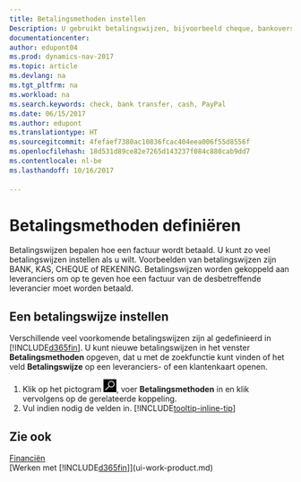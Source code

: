 ```yaml
---
title: Betalingsmethoden instellen
Description: U gebruikt betalingswijzen, bijvoorbeeld cheque, bankoverschrijving, contant geld of PayPal, om te bepalen hoe een factuur wordt betaald.
documentationcenter: 
author: edupont04
ms.prod: dynamics-nav-2017
ms.topic: article
ms.devlang: na
ms.tgt_pltfrm: na
ms.workload: na
ms.search.keywords: check, bank transfer, cash, PayPal
ms.date: 06/15/2017
ms.author: edupont
ms.translationtype: HT
ms.sourcegitcommit: 4fefaef7380ac10836fcac404eea006f55d8556f
ms.openlocfilehash: 18d531d89ce82e7265d143237f084c880cab9dd7
ms.contentlocale: nl-be
ms.lasthandoff: 10/16/2017

---
```

# <a name="defining-payment-methods"></a>Betalingsmethoden definiëren
Betalingswijzen bepalen hoe een factuur wordt betaald. U kunt zo veel betalingswijzen instellen als u wilt. Voorbeelden van betalingswijzen zijn BANK, KAS, CHEQUE of REKENING.
Betalingswijzen worden gekoppeld aan leveranciers om op te geven hoe een factuur van de desbetreffende leverancier moet worden betaald.

## <a name="to-set-up-a-payment-methods"></a>Een betalingswijze instellen
Verschillende veel voorkomende betalingswijzen zijn al gedefinieerd in [!INCLUDE[d365fin](includes/d365fin_md.md)]. U kunt nieuwe betalingswijzen in het venster **Betalingsmethoden** opgeven, dat u met de zoekfunctie kunt vinden of het veld **Betalingswijze** op een leveranciers- of een klantenkaart openen.
1. Klik op het pictogram ![Zoeken naar pagina of rapport](media/ui-search/search_small.png "pictogram Zoeken naar pagina of rapport"), voer **Betalingsmethoden** in en klik vervolgens op de gerelateerde koppeling.
2. Vul indien nodig de velden in. [!INCLUDE[tooltip-inline-tip](includes/tooltip-inline-tip_md.md)]

## <a name="see-also"></a>Zie ook
[Financiën](finance.md)  
[Werken met [!INCLUDE[d365fin](includes/d365fin_md.md)]](ui-work-product.md)  

